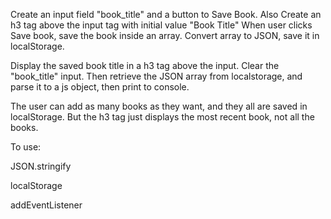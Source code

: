 
Create an input field "book_title" and a button to Save Book.
Also Create an h3 tag above the input tag with initial value "Book Title"
When user clicks Save book, save the book inside an array. Convert array to JSON, save it in localStorage.

Display the saved book title in a h3 tag above the input.
Clear the "book_title" input.
Then retrieve the JSON array from localstorage, and parse it to a js object, then print to console.

The user can add as many books as they want, and they all are saved in localStorage.
But the h3 tag just displays the most recent book, not all the books.

To use:

JSON.stringify

localStorage

addEventListener
